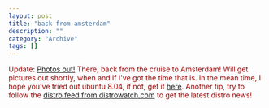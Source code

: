 ```yaml
--- 
layout: post 
title: "back from amsterdam"
description: ""
category: "Archive"
tags: []
---  
```

<p style="color:#990000;">Update: <a href="http://phun-ky.net/photos/amsterdam-april-2008/1">Photos out!</a>
There, back from the cruise to Amsterdam! Will get pictures out shortly, when and if I've got the time that is.
 In the mean time, I hope you've tried out ubuntu 8.04, if not, get it <a href="http://phun-ky.net/2008/04/ubuntu-8.04-hardy-heron-LTS-is-out">here</a>.
 Another tip, try to follow the <a href="http://distrowatch.com/news/dwd.xml">distro feed from distrowatch.com</a> to get the latest distro news!
